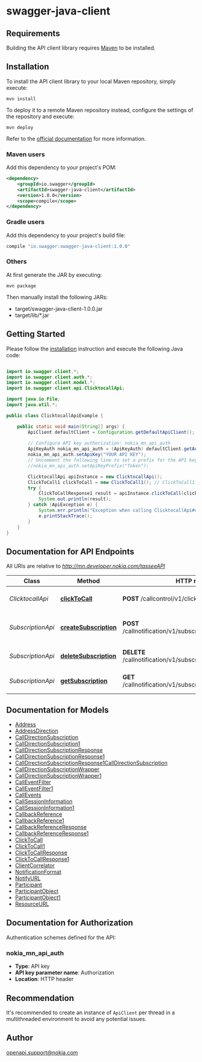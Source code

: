 # swagger-java-client

## Requirements

Building the API client library requires [Maven](https://maven.apache.org/) to be installed.

## Installation

To install the API client library to your local Maven repository, simply execute:

```shell
mvn install
```

To deploy it to a remote Maven repository instead, configure the settings of the repository and execute:

```shell
mvn deploy
```

Refer to the [official documentation](https://maven.apache.org/plugins/maven-deploy-plugin/usage.html) for more information.

### Maven users

Add this dependency to your project's POM:

```xml
<dependency>
    <groupId>io.swagger</groupId>
    <artifactId>swagger-java-client</artifactId>
    <version>1.0.0</version>
    <scope>compile</scope>
</dependency>
```

### Gradle users

Add this dependency to your project's build file:

```groovy
compile "io.swagger:swagger-java-client:1.0.0"
```

### Others

At first generate the JAR by executing:

    mvn package

Then manually install the following JARs:

* target/swagger-java-client-1.0.0.jar
* target/lib/*.jar

## Getting Started

Please follow the [installation](#installation) instruction and execute the following Java code:

```java

import io.swagger.client.*;
import io.swagger.client.auth.*;
import io.swagger.client.model.*;
import io.swagger.client.api.ClicktocallApi;

import java.io.File;
import java.util.*;

public class ClicktocallApiExample {

    public static void main(String[] args) {
        ApiClient defaultClient = Configuration.getDefaultApiClient();
        
        // Configure API key authorization: nokia_mn_api_auth
        ApiKeyAuth nokia_mn_api_auth = (ApiKeyAuth) defaultClient.getAuthentication("nokia_mn_api_auth");
        nokia_mn_api_auth.setApiKey("YOUR API KEY");
        // Uncomment the following line to set a prefix for the API key, e.g. "Token" (defaults to null)
        //nokia_mn_api_auth.setApiKeyPrefix("Token");

        ClicktocallApi apiInstance = new ClicktocallApi();
        ClickToCall1 clickToCall = new ClickToCall1(); // ClickToCall1 | Click to Call object that needs to be sent to the Nokia TAS
        try {
            ClickToCallResponse1 result = apiInstance.clickToCall(clickToCall);
            System.out.println(result);
        } catch (ApiException e) {
            System.err.println("Exception when calling ClicktocallApi#clickToCall");
            e.printStackTrace();
        }
    }
}

```

## Documentation for API Endpoints

All URIs are relative to *http://mn.developer.nokia.com/tasseeAPI*

Class | Method | HTTP request | Description
------------ | ------------- | ------------- | -------------
*ClicktocallApi* | [**clickToCall**](docs/ClicktocallApi.md#clickToCall) | **POST** /callcontrol/v1/clicktocall | Create a click to call request
*SubscriptionApi* | [**createSubscription**](docs/SubscriptionApi.md#createSubscription) | **POST** /callnotification/v1/subscriptions/callDirection | Create a call direction subscription
*SubscriptionApi* | [**deleteSubscription**](docs/SubscriptionApi.md#deleteSubscription) | **DELETE** /callnotification/v1/subscriptions/callDirection/subs | Delete a call direction subscription
*SubscriptionApi* | [**getSubscription**](docs/SubscriptionApi.md#getSubscription) | **GET** /callnotification/v1/subscriptions/callDirection/subs | Read a call direction subscription


## Documentation for Models

 - [Address](docs/Address.md)
 - [AddressDirection](docs/AddressDirection.md)
 - [CallDirectionSubscription](docs/CallDirectionSubscription.md)
 - [CallDirectionSubscription1](docs/CallDirectionSubscription1.md)
 - [CallDirectionSubscriptionResponse](docs/CallDirectionSubscriptionResponse.md)
 - [CallDirectionSubscriptionResponse1](docs/CallDirectionSubscriptionResponse1.md)
 - [CallDirectionSubscriptionResponse1CallDirectionSubscription](docs/CallDirectionSubscriptionResponse1CallDirectionSubscription.md)
 - [CallDirectionSubscriptionWrapper](docs/CallDirectionSubscriptionWrapper.md)
 - [CallDirectionSubscriptionWrapper1](docs/CallDirectionSubscriptionWrapper1.md)
 - [CallEventFilter](docs/CallEventFilter.md)
 - [CallEventFilter1](docs/CallEventFilter1.md)
 - [CallEvents](docs/CallEvents.md)
 - [CallSessionInformation](docs/CallSessionInformation.md)
 - [CallSessionInformation1](docs/CallSessionInformation1.md)
 - [CallbackReference](docs/CallbackReference.md)
 - [CallbackReference1](docs/CallbackReference1.md)
 - [CallbackReferenceResponse](docs/CallbackReferenceResponse.md)
 - [CallbackReferenceResponse1](docs/CallbackReferenceResponse1.md)
 - [ClickToCall](docs/ClickToCall.md)
 - [ClickToCall1](docs/ClickToCall1.md)
 - [ClickToCallResponse](docs/ClickToCallResponse.md)
 - [ClickToCallResponse1](docs/ClickToCallResponse1.md)
 - [ClientCorrelator](docs/ClientCorrelator.md)
 - [NotificationFormat](docs/NotificationFormat.md)
 - [NotifyURL](docs/NotifyURL.md)
 - [Participant](docs/Participant.md)
 - [ParticipantObject](docs/ParticipantObject.md)
 - [ParticipantObject1](docs/ParticipantObject1.md)
 - [ResourceURL](docs/ResourceURL.md)


## Documentation for Authorization

Authentication schemes defined for the API:
### nokia_mn_api_auth

- **Type**: API key
- **API key parameter name**: Authorization
- **Location**: HTTP header


## Recommendation

It's recommended to create an instance of `ApiClient` per thread in a multithreaded environment to avoid any potential issues.

## Author

openapi.support@nokia.com

